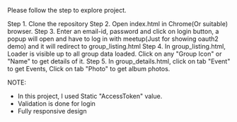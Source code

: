 Please follow the step to explore project.

Step 1. Clone the repository
Step 2. Open index.html in Chrome(Or suitable) browser.
Step 3. Enter an email-id, password and click on login button, a popup will open and have to log in with meetup(Just for showing oauth2 demo) and it will redirect to group_listing.html
Step 4. In group_listing.html, Loader is visible up to all group data loaded. Click on any "Group Icon" or "Name" to get details of it.
Step 5. In group_details.html, click on tab "Event" to get Events, Click on tab "Photo" to get album photos.


NOTE:
- In this project, I used Static "AccessToken" value.
- Validation is done for login
- Fully responsive design